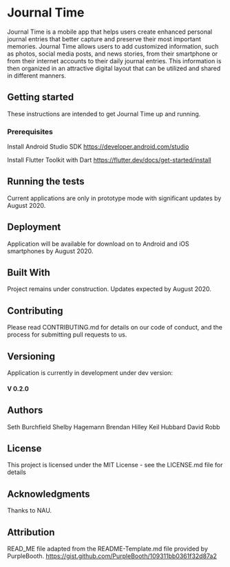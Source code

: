 # Journal Time

 Journal Time is a mobile app that helps users create enhanced personal journal entries that better capture and preserve their most important memories.  Journal Time allows users to add customized information, such as photos, social media posts, and news stories, from their smartphone or from their internet accounts to their daily journal entries.  This information is then organized in an attractive digital layout that can be utilized and shared in different manners.  

## Getting started

These instructions are intended to get Journal Time up and running.  

### Prerequisites

Install Android Studio SDK
https://developer.android.com/studio

Install Flutter Toolkit with Dart
https://flutter.dev/docs/get-started/install

## Running the tests
Current applications are only in prototype mode with significant updates by August 2020.

## Deployment
Application will be available for download on to Android and iOS smartphones by August 2020.  

## Built With
Project remains under construction.  Updates expected by August 2020.  

## Contributing

Please read CONTRIBUTING.md for details on our code of conduct, and the process for submitting pull requests to us.

## Versioning

Application is currently in development under dev version:
#### V 0.2.0

## Authors

Seth Burchfield
Shelby Hagemann
Brendan Hilley
Keil Hubbard
David Robb

## License

This project is licensed under the MIT License - see the LICENSE.md file for details

## Acknowledgments

Thanks to NAU.

## Attribution

READ_ME file adapted from the README-Template.md file provided by PurpleBooth.
https://gist.github.com/PurpleBooth/109311bb0361f32d87a2
